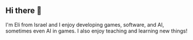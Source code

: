 ## Hi there 👋

I'm Eli from Israel and I enjoy developing games, software, and AI, sometimes even AI in games.
I also enjoy teaching and learning new things!



